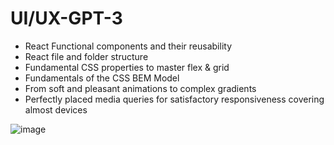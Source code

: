 
# UI/UX-GPT-3
* React Functional components and their reusability
* React file and folder structure
* Fundamental CSS properties to master flex & grid
* Fundamentals of the CSS BEM Model
* From soft and pleasant animations to complex gradients
* Perfectly placed media queries for satisfactory responsiveness covering almost devices



![image](https://github.com/nazia3310/UI-UX-GPT3/assets/114797471/a5639e01-7e78-4cfc-a755-07f4d5df4b8e)

